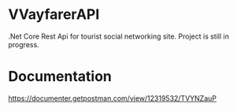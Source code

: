 # VVayfarerAPI
.Net Core Rest Api for tourist social networking site.
Project is still in progress.

# Documentation
https://documenter.getpostman.com/view/12319532/TVYNZauP
